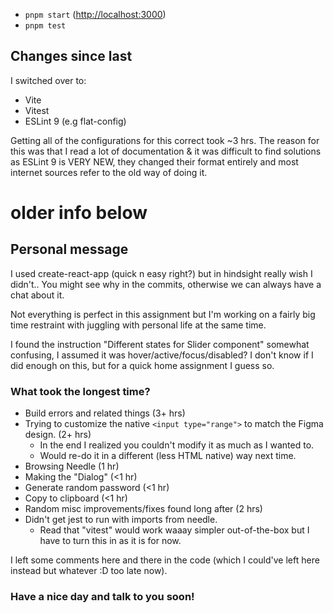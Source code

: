 - `pnpm start` ([http://localhost:3000](http://localhost:3000))
- `pnpm test`

## Changes since last

I switched over to:

- Vite
- Vitest
- ESLint 9 (e.g flat-config)

Getting all of the configurations for this correct took ~3 hrs. The reason for this was that I read a lot of documentation & it was difficult to find solutions as ESLint 9 is VERY NEW, they changed their format entirely and most internet sources refer to the old way of doing it.

# older info below

## Personal message

I used create-react-app (quick n easy right?) but in hindsight really wish I didn't.. You might see why in the commits, otherwise we can always have a chat about it.

Not everything is perfect in this assignment but I'm working on a fairly big time restraint with juggling with personal life at the same time.

I found the instruction "Different states for Slider component" somewhat confusing, I assumed it was hover/active/focus/disabled? I don't know if I did enough on this, but for a quick home assignment I guess so.

### What took the longest time?

- Build errors and related things (3+ hrs)
- Trying to customize the native `<input type="range">` to match the Figma design. (2+ hrs)
  - In the end I realized you couldn't modify it as much as I wanted to.
  - Would re-do it in a different (less HTML native) way next time.
- Browsing Needle (1 hr)
- Making the "Dialog" (<1 hr)
- Generate random password (<1 hr)
- Copy to clipboard (<1 hr)
- Random misc improvements/fixes found long after (2 hrs)
- Didn't get jest to run with imports from needle.
  - Read that "vitest" would work waaay simpler out-of-the-box but I have to turn this in as it is for now.

I left some comments here and there in the code (which I could've left here instead but whatever :D too late now).

### Have a nice day and talk to you soon!
